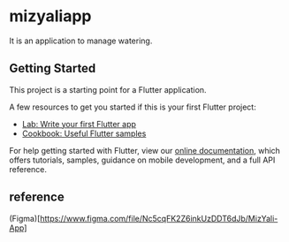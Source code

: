 # mizyaliapp

It is an application to manage watering.

## Getting Started

This project is a starting point for a Flutter application.

A few resources to get you started if this is your first Flutter project:

- [Lab: Write your first Flutter app](https://flutter.dev/docs/get-started/codelab)
- [Cookbook: Useful Flutter samples](https://flutter.dev/docs/cookbook)

For help getting started with Flutter, view our
[online documentation](https://flutter.dev/docs), which offers tutorials,
samples, guidance on mobile development, and a full API reference.

## reference

(Figma)[https://www.figma.com/file/Nc5cqFK2Z6inkUzDDT6dJb/MizYali-App]